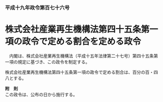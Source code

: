 ### 平成十九年政令第百七十六号  
# 株式会社産業再生機構法第四十五条第一項の政令で定める割合を定める政令  
　内閣は、株式会社産業再生機構法（平成十五年法律第二十七号）第四十五条第一項の規定に基づき、この政令を制定する。  
  
株式会社産業再生機構法第四十五条第一項の政令で定める割合は、百分の百・四八とする。  
  
**附　則**  
この政令は、公布の日から施行する。  
  
